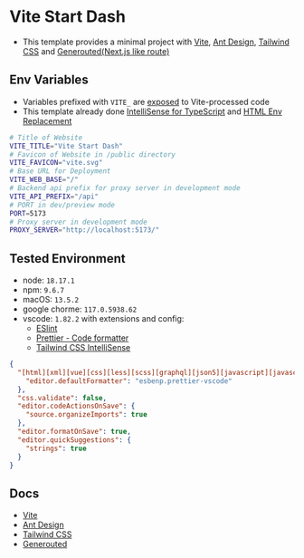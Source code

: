 # Vite Start Dash

- This template provides a minimal project with [Vite](https://vitejs.dev/), [Ant Design](https://ant.design/), [Tailwind CSS](https://tailwindcss.com/) and [Generouted(Next.js like route)](https://github.com/oedotme/generouted)

## Env Variables

- Variables prefixed with `VITE_` are [exposed](https://vitejs.dev/guide/env-and-mode.html#env-files) to Vite-processed code
- This template already done [IntelliSense for TypeScript](https://vitejs.dev/guide/env-and-mode.html#intellisense-for-typescript) and [HTML Env Replacement](https://vitejs.dev/guide/env-and-mode.html#html-env-replacement)

```sh
# Title of Website
VITE_TITLE="Vite Start Dash"
# Favicon of Website in /public directory
VITE_FAVICON="vite.svg"
# Base URL for Deployment
VITE_WEB_BASE="/"
# Backend api prefix for proxy server in development mode
VITE_API_PREFIX="/api"
# PORT in dev/preview mode
PORT=5173
# Proxy server in development mode
PROXY_SERVER="http://localhost:5173/"
```

## Tested Environment

- node: `18.17.1`
- npm: `9.6.7`
- macOS: `13.5.2`
- google chorme: `117.0.5938.62`
- vscode: `1.82.2` with extensions and config:
  - [ESlint](https://marketplace.visualstudio.com/items?itemName=dbaeumer.vscode-eslint)
  - [Prettier - Code formatter](https://marketplace.visualstudio.com/items?itemName=esbenp.prettier-vscode)
  - [Tailwind CSS IntelliSense](https://marketplace.visualstudio.com/items?itemName=bradlc.vscode-tailwindcss)

```json
{
  "[html][xml][vue][css][less][scss][graphql][json5][javascript][javascriptreact][typescript][typescriptreact][markdown][markdown-math][markdown_latex_combined][juliamarkdown][json][jsonc][yaml]": {
    "editor.defaultFormatter": "esbenp.prettier-vscode"
  },
  "css.validate": false,
  "editor.codeActionsOnSave": {
    "source.organizeImports": true
  },
  "editor.formatOnSave": true,
  "editor.quickSuggestions": {
    "strings": true
  }
}
```

## Docs

- [Vite](https://vitejs.dev/)
- [Ant Design](https://ant.design/)
- [Tailwind CSS](https://tailwindcss.com/)
- [Generouted](https://github.com/oedotme/generouted)
